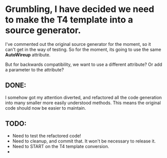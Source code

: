 # Grumbling, I have decided we need to make the T4 template into a source generator.

I've commented out the original source generator for the moment,
so it can't get in the way of testing.  So for the moment, its going
to use the same **AutoWireup** attribute.

But for backwards compatibility, we want to use a different attribute?
Or add a parameter to the attribute?


## DONE:
I somehow got my attention diverted, and refactored all the code generation
into many smaller more easily understood methods.
This means the original code should now be easier to maintain.

## TODO:
- Need to test the refactored code!
- Need to cleanup, and commit that.  It won't be necessary to release it.
- Need to START on the T4 template conversion.
- 
